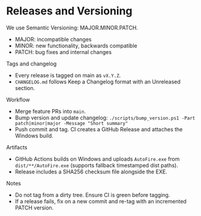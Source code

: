 # Releases and Versioning

We use Semantic Versioning: MAJOR.MINOR.PATCH.
- MAJOR: incompatible changes
- MINOR: new functionality, backwards compatible
- PATCH: bug fixes and internal changes

Tags and changelog
- Every release is tagged on main as `vX.Y.Z`.
- `CHANGELOG.md` follows Keep a Changelog format with an Unreleased section.

Workflow
- Merge feature PRs into `main`.
- Bump version and update changelog: `./scripts/bump_version.ps1 -Part patch|minor|major -Message "Short summary"`
- Push commit and tag. CI creates a GitHub Release and attaches the Windows build.

Artifacts
- GitHub Actions builds on Windows and uploads `AutoFire.exe` from `dist/**/AutoFire.exe` (supports fallback timestamped dist paths).
- Release includes a SHA256 checksum file alongside the EXE.

Notes
- Do not tag from a dirty tree. Ensure CI is green before tagging.
- If a release fails, fix on a new commit and re-tag with an incremented PATCH version.
